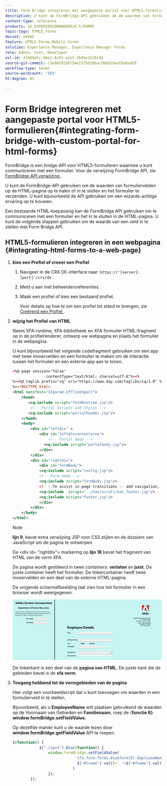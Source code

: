 ```yaml
---
title: Form Bridge integreren met aangepaste portal voor HTML5-formulieren
description: U kunt de FormBridge-API gebruiken om de waarden van formuliervelden op de HTML-pagina op te halen of in te stellen en het formulier te verzenden.
content-type: reference
products: SG_EXPERIENCEMANAGER/6.5/FORMS
topic-tags: hTML5_forms
docset: aem65
feature: HTML5 Forms,Mobile Forms
solution: Experience Manager, Experience Manager Forms
role: Admin, User, Developer
exl-id: 41989afc-48a1-4c93-a2af-1b95e5219c4d
source-git-commit: c3e9029236734e22f5d266ac26b923eafbe0a459
workflow-type: tm+mt
source-wordcount: '393'
ht-degree: 0%

---
```


# Form Bridge integreren met aangepaste portal voor HTML5-formulieren{#integrating-form-bridge-with-custom-portal-for-html-forms}

FormBridge is een bridge-API voor HTML5-formulieren waarmee u kunt communiceren met een formulier. Voor de verwijzing FormBridge API, zie [ FormBridge API verwijzing ](/help/forms/using/form-bridge-apis.md).

U kunt de FormBridge-API gebruiken om de waarden van formuliervelden op de HTML-pagina op te halen of in te stellen en het formulier te verzenden. U kunt bijvoorbeeld de API gebruiken om een wizards-achtige ervaring op te bouwen.

Een bestaande HTML-toepassing kan de FormBridge API gebruiken om te communiceren met een formulier en het in te sluiten in de HTML-pagina. U kunt de volgende stappen gebruiken om de waarde van een veld in te stellen met Form Bridge API.

## HTML5-formulieren integreren in een webpagina {#integrating-html-forms-to-a-web-page}

1. **kies een Profiel of creeer een Profiel**

   1. Navigeer in de CRX DE-interface naar: `https://'[server]:[port]'/crx/de` .
   1. Meld u aan met beheerdersreferenties.
   1. Maak een profiel of kies een bestaand profiel.

      Voor details op hoe te om een profiel tot stand te brengen, zie [ Creërend een Profiel ](/help/forms/using/custom-profile.md).

1. **wijzig het Profiel van HTML**

   Neem XFA-runtime, XFA-bibliotheek en XFA formulier HTML-fragment op in de profielrenderer, ontwerp uw webpagina en plaats het formulier in de webpagina.

   U kunt bijvoorbeeld het volgende codefragment gebruiken om een app met twee invoervelden en een formulier te maken om de interactie tussen het formulier en een externe app aan te tonen.

   ```xml
   <%@ page session="false"
                  contentType="text/html; charset=utf-8"%><%
   %><%@ taglib prefix="cq" uri="https://www.day.com/taglibs/cq/1.0" %><%
   %><!DOCTYPE html>
   <html manifest="${param.offlineSpec}">
       <head>
          <cq:include script="formRuntime.jsp"/>
           <!-- Portal Scripts and Styles -->
          <cq:include script="portalheader.jsp"/>
       </head>
       <body>
           <div id="leftdiv" >
               <div id="leftdivcontentarea">
                   <!-- Portal Body -->
                 <cq:include script="portalbody.jsp"/>
               </div>
           </div>
           <div id="rightdiv">
               <div id="formBody">
               <cq:include script="config.jsp"/>
               <!-- Form body -->
               <cq:include script="formBody.jsp"/>
               <!  --To assist in page transitions -- add navigation, based on scrolling -->
               <cq:include  script="../nav/scroll/nav_footer.jsp"/>
               <cq:include script="footer.jsp"/>
               </div>
           </div>
       </body>
   </html>
   ```

   >[!NOTE]
   >
   >**lijn 9**, bevat extra verwijzing JSP voor CSS stijlen en de dossiers van JavaScript om de pagina te ontwerpen.
   >
   >
   >De &lt;div id= &quot;rightdiv&quot;> markering op **lijn 18** bevat het fragment van HTML van de vorm XFA.
   >
   >
   >De pagina wordt gestileerd in twee containers: **verlaten** en **juist**. De juiste container heeft het formulier. De linkercontainer heeft twee invoervelden en een deel van de externe HTML-pagina.
   >
   >
   >De volgende schermafbeelding laat zien hoe het formulier in een browser wordt weergegeven.

   ![ portaal ](assets/portal.jpg)

   De linkerkant is een deel van de **pagina van HTML**. De juiste kant die de gebieden bevat is de **xfa vorm**.

1. **Toegang hebbend tot de vormgebieden van de pagina**

   Hier volgt een voorbeeldscript dat u kunt toevoegen om waarden in een formulierveld in te stellen.

   Bijvoorbeeld, als u **EmployeeName** wilt plaatsen gebruikend de waarden op de Voornaam van Gebieden **&#x200B;**&#x200B;en **Familienaam**, roep de {**functie 6} window.formBridge.setFieldValue.**

   Op dezelfde manier kunt u de waarde lezen door **window.formBridge.getFieldValue** API te roepen.

   ```javascript
   $(function() {
               $(".input").blur(function() {
                   window.formBridge.setFieldValue(
                               'xfa.form.form1.#subform[0].EmployeeName',
                                $("#lname").val()+' '+$("#fname").val()
                              )
                   });
           });
   ```
